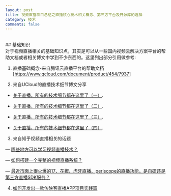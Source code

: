 ```yaml
---
layout: post
title: 视频直播项目总结之直播核心技术相关概念、第三方平台及开源库的选择
category: 技术
comments: false
---
```


<br/>
## 基础知识
<br/>
对于视频直播相关的基础知识点，其实是可以从一些国内视频云解决方案平台的帮助文档或者相关博文中学到不少东西的。这里列出部分引用做参考:

1. 直播基础概念-来自腾讯云直播平台的帮助文档[https://www.qcloud.com/document/product/454/7937]

2. 来自UCloud的直播技术细节博文分享

  + [关于直播，所有的技术细节都在这里了（一）](http://blog.ucloud.cn/archives/694).
  
  + [关于直播，所有的技术细节都在这里了（二）](http://blog.ucloud.cn/archives/699).
  
  + [关于直播，所有的技术细节都在这里了（三）](http://blog.ucloud.cn/archives/760).
  
  + [关于直播，所有的技术细节都在这里了（四）](http://blog.ucloud.cn/archives/796).

3. 来自知乎视频直播相关的话题

  — [哪些地方可以学习视频直播技术？](https://www.zhihu.com/question/23651189) 

  — [如何搭建一个完整的视频直播系统？](https://www.zhihu.com/question/42162310) 

  — [最近市面上很火爆的17、花椒、虎牙直播、periscope的直播功能，是自研还是第三方直播SDK服务？](https://www.zhihu.com/question/36076688/answer/101142263) 

4. [如何开发出一款仿映客直播APP项目实践篇](http://www.jianshu.com/p/b2674fc2ac35#)
<br/>

